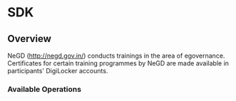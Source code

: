 # SDK

## Overview

NeGD (http://negd.gov.in/) conducts trainings in the area of egovernance. Certificates for certain training programmes by NeGD are made available in participants' DigiLocker accounts.

### Available Operations

